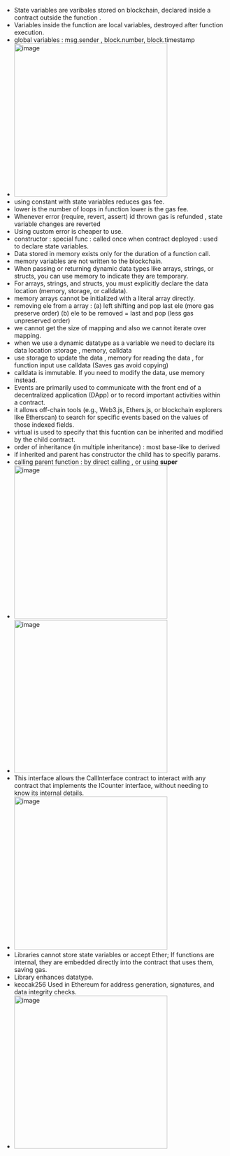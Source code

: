 - State variables are varibales stored on blockchain, declared inside a contract outside the function .
- Variables inside the function are local variables, destroyed after function execution.
- global variables :  msg.sender , block.number, block.timestamp
- <img width="350" alt="image" src="https://github.com/user-attachments/assets/e7f14cf2-f54b-4cc0-9a5b-3e1628a1199e" />
- using constant with state variables reduces gas fee.
- lower is the number of loops in function lower is the gas fee.
- Whenever error (require, revert, assert)  id thrown gas is refunded , state variable changes are reverted
- Using custom error is cheaper to use.
- constructor : special func : called once when contract deployed : used to declare state variables.
- Data stored in memory exists only for the duration of a function call.
- memory variables are not written to the blockchain.
- When passing or returning dynamic data types like arrays, strings, or structs, you can use memory to indicate they are temporary.
- For arrays, strings, and structs, you must explicitly declare the data location (memory, storage, or calldata).
- memory arrays cannot be initialized with a literal array directly.
- removing ele from a array : (a) left shifting and pop last ele (more gas preserve order) (b)  ele to be removed = last and pop (less gas unpreserved order) 
- we cannot get the size of mapping and also we cannot iterate over mapping.
- when we use a dynamic datatype as a variable we need to declare its data location :storage , memory, calldata
- use storage to update the data , memory for reading the data , for function input use calldata (Saves gas avoid copying)
- calldata is immutable. If you need to modify the data, use memory instead.
- Events are primarily used to communicate with the front end of a decentralized application (DApp) or to record important activities within a contract.
- it allows off-chain tools (e.g., Web3.js, Ethers.js, or blockchain explorers like Etherscan) to search for specific events based on the values of those indexed fields.
- virtual is used to specify that this fucntion can be inherited and modified by the child contract.
- order of inheritance (in multiple inheritance) : most  base-like to derived 
- if inherited and parent has constructor the child has to specifiy params.
- calling parent function : by direct calling , or using **super**
- <img width="350" alt="image" src="https://github.com/user-attachments/assets/409f5ba7-3fb5-4de4-b30b-4c96874d3743" />
- <img width="350" alt="image" src="https://github.com/user-attachments/assets/91bdb367-6a41-42fe-ab97-6f06c214297e" />
- This interface allows the CallInterface contract to interact with any contract that implements the ICounter interface, without needing to know its internal details.
- <img width="350" alt="image" src="https://github.com/user-attachments/assets/e0636854-8a8e-4f43-8568-97f3b2e39189" />
- Libraries cannot store state variables or accept Ether; If functions are internal, they are embedded directly into the contract that uses them, saving gas.
- Library enhances datatype.
- keccak256 Used in Ethereum for address generation, signatures, and data integrity checks.
- <img width="350" alt="image" src="https://github.com/user-attachments/assets/b943a111-12c1-4d74-837d-5f5382f64064" />
